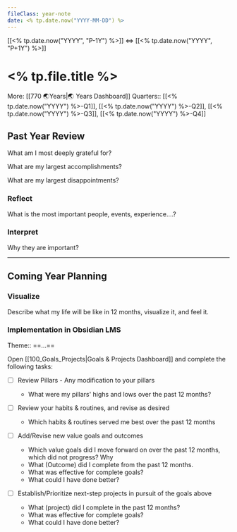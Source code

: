```yaml
---
fileClass: year-note  
date: <% tp.date.now("YYYY-MM-DD") %>  
---
```

[[<% tp.date.now("YYYY", "P-1Y") %>]] <=> [[<% tp.date.now("YYYY", "P+1Y") %>]]

# <% tp.file.title %>
More: [[770 🌏Years|🌏 Years Dashboard]]
Quarters:: [[<% tp.date.now("YYYY") %>-Q1]],  [[<% tp.date.now("YYYY") %>-Q2]], [[<% tp.date.now("YYYY") %>-Q3]], [[<% tp.date.now("YYYY") %>-Q4]]

## Past Year Review
What am I most deeply grateful for?

What are my largest accomplishments?

What are my largest disappointments? 

### Reflect
What is the most important people, events, experience....?


### Interpret
Why they are important?


---
## Coming Year Planning
### Visualize 
Describe what my life will be like in 12 months, visualize it, and feel it.


### Implementation in Obsidian LMS
Theme:: ==...==

Open [[100_Goals_Projects|Goals & Projects Dashboard]] and complete the following tasks:
- [ ] Review Pillars - Any modification to your pillars
	- What were my pillars' highs and lows over the past 12 months?
	
- [ ] Review your habits & routines, and revise as desired
	- Which habits & routines served me best over the past 12 months 
	
- [ ] Add/Revise new value goals and outcomes
  - Which value goals did I move forward on over the past 12 months, which did not progress? Why 
  - What (Outcome) did I complete from the past 12 months. 
  - What was effective for complete goals?
  - What could I have done better?

- [ ] Establish/Prioritize next-step projects in pursuit of the goals above
  - What (project) did I complete in the past 12 months?
  - What was effective for complete goals?
  - What could I have done better?

